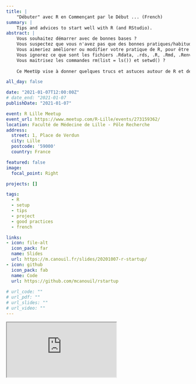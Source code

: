 ```yaml
---
title: |
    "Débuter" avec R en Commençant par le Début ... (French)
summary: |
    Tips and advices to start well with R (and RStudio).
abstract: |
    Vous souhaitez démarrer avec de bonnes bases ?
    Vous suspectez que vous n'avez pas que des bonnes pratiques/habitudes ?
    Vous aimeriez améliorer ou modifier votre pratique de R, pour être plus efficace et plus autonome ?
    Vous ignorez ce que sont les fichiers .Rdata, .rds, .R, .Rmd, .Renviron et/ou .Rprofile ?
    Vous maitrisez les commandes rm(list = ls()) et setwd() ?
    
    Ce MeetUp vise à donner quelques trucs et astuces autour de R et de l'IDE Rstudio, ainsi qu'ouvrir la discussion sur quelques “règles/conventions” de bonnes pratiques dans un objectif de reproductibilité.

all_day: false

date: "2021-01-07T12:00:00Z"
# date_end: "2021-01-07
publishDate: "2021-01-07"

event: R Lille Meetup
event_url: https://www.meetup.com/R-Lille/events/273159362/
location: Faculté de Médecine de Lille - Pôle Recherche
address:
  street: 1, Place de Verdun
  city: Lille
  postcode: '59000'
  country: France

featured: false
image:
  focal_point: Right

projects: []

tags:
  - R
  - setup
  - tips
  - project
  - good practices
  - french

links:  
- icon: file-alt
  icon_pack: far
  name: Slides
  url: https://m.canouil.fr/slides/20201007-r-startup/
- icon: github
  icon_pack: fab
  name: Code
  url: https://github.com/mcanouil/rstartup
  
# url_code: ""
# url_pdf: ""
# url_slides: ""
# url_video: ""
---
```






<div class="embed-responsive embed-responsive-16by9 xaringan">
  <iframe class="embed-responsive-item" src="https://m.canouil.fr/slides/20201007-r-startup/" allowfullscreen></iframe>
</div>
